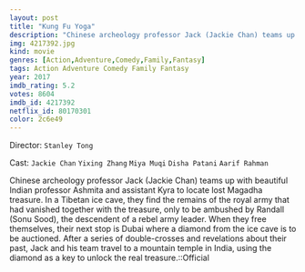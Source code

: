 ```yaml
---
layout: post
title: "Kung Fu Yoga"
description: "Chinese archeology professor Jack (Jackie Chan) teams up with beautiful Indian professor Ashmita and assistant Kyra to locate lost Magadha treasure. In a Tibetan ice cave, they find the remains of the royal army that had vanished together with the treasure, only to be ambushed by Randall (Sonu Sood), the descendent of a rebel army leader. When they free themselves, their next stop is Dubai where a diamond from the ice cave is to be auctioned. After a series of double-crosses and revelations abou.."
img: 4217392.jpg
kind: movie
genres: [Action,Adventure,Comedy,Family,Fantasy]
tags: Action Adventure Comedy Family Fantasy 
year: 2017
imdb_rating: 5.2
votes: 8604
imdb_id: 4217392
netflix_id: 80170301
color: 2c6e49
---
```

Director: `Stanley Tong`  

Cast: `Jackie Chan` `Yixing Zhang` `Miya Muqi` `Disha Patani` `Aarif Rahman` 

Chinese archeology professor Jack (Jackie Chan) teams up with beautiful Indian professor Ashmita and assistant Kyra to locate lost Magadha treasure. In a Tibetan ice cave, they find the remains of the royal army that had vanished together with the treasure, only to be ambushed by Randall (Sonu Sood), the descendent of a rebel army leader. When they free themselves, their next stop is Dubai where a diamond from the ice cave is to be auctioned. After a series of double-crosses and revelations about their past, Jack and his team travel to a mountain temple in India, using the diamond as a key to unlock the real treasure.::Official